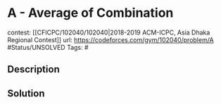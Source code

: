 # A - Average of Combination

contest: [[CFICPC/102040/102040|2018-2019 ACM-ICPC, Asia Dhaka Regional Contest]]
url: https://codeforces.com/gym/102040/problem/A
#Status/UNSOLVED
Tags: #

## Description

## Solution

